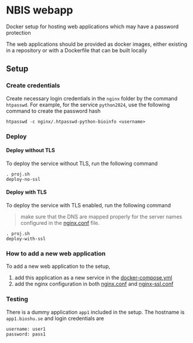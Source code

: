 # NBIS webapp 
Docker setup for hosting web applications which may have a password protection

The web applications should be provided as docker images, either existing in a repository or with a Dockerfile that can be built locally

## Setup 

### Create credentials
Create necessary login credentials in the `nginx` folder by the command `htpasswd`. For example, for the service `python2024`, use the following command to create the password hash 


```
htpasswd -c nginx/.htpasswd-python-bioinfo <username>
```

### Deploy 

#### Deploy without TLS

To deploy the service without TLS, run the following command

```
. proj.sh
deploy-no-ssl
```

#### Deploy with TLS 

To deploy the service with TLS enabled, run the following command
> make sure that the DNS are mapped properly for the server names configured in the [nginx.conf](./nginx/nginx.conf) file.

```
. proj.sh
deploy-with-ssl
```

### How to add a new web application

To add a new web application to the setup, 
1. add this application as a new service in the [docker-compose.yml](./docker-compose.yml) 
2. add the nginx configuration in both [nginx.conf](./nginx/nginx.conf) and [nginx-ssl.conf](./nginx/nginx-ssl.conf)

### Testing
There is a dummy application `app1` included in the setup. The hostname is `app1.bioshu.se` and 
login credentials are 
```
username: user1
password: pass1
```